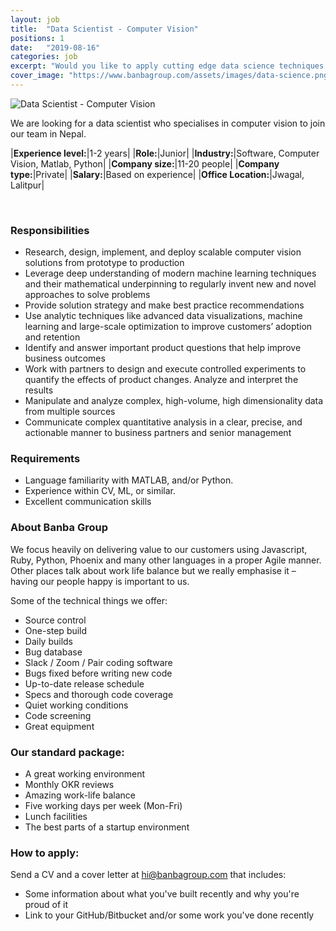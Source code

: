 ```yaml
---
layout: job
title:  "Data Scientist - Computer Vision"
positions: 1
date:   "2019-08-16"
categories: job
excerpt: "Would you like to apply cutting edge data science techniques to help assist construction workers save an unbelievable amount of time? At Banba Group, we work with unique data sets and craft large scale solutions to assist construction companies around the world.  As a member of our team, you will be part of the design and development of new game changing solutions that would have a real impact on the next generation construction solutions at Banba Group."
cover_image: "https://www.banbagroup.com/assets/images/data-science.png"
---
```

![Data Scientist - Computer Vision](https://www.banbagroup.com/assets/images/data-science.png "Data Scientist - Computer Vision")

We are looking for a data scientist who specialises in computer vision to join our team in Nepal.

|**Experience level:**|1-2 years|
|**Role:**|Junior|
|**Industry:**|Software, Computer Vision, Matlab, Python|
|**Company size:**|11-20 people|
|**Company type:**|Private|
|**Salary:**|Based on experience|
|**Office Location:**|Jwagal, Lalitpur|

<br/>


### Responsibilities

* Research, design, implement, and deploy scalable computer vision solutions from prototype to production
* Leverage deep understanding of modern machine learning techniques and their mathematical underpinning to regularly invent new and novel approaches to solve problems
* Provide solution strategy and make best practice recommendations
* Use analytic techniques like advanced data visualizations, machine learning and large-scale optimization to improve customers’ adoption and retention
* Identify and answer important product questions that help improve business outcomes
* Work with partners to design and execute controlled experiments to quantify the effects of product changes. Analyze and interpret the results
* Manipulate and analyze complex, high-volume, high dimensionality data from multiple sources
* Communicate complex quantitative analysis in a clear, precise, and actionable manner to business partners and senior management

### Requirements
* Language familiarity with MATLAB, and/or Python.
* Experience within CV, ML, or similar.
* Excellent communication skills

### About Banba Group

We focus heavily on delivering value to our customers using Javascript, Ruby, Python, Phoenix and many other languages in a proper Agile manner.  Other places talk about work life balance but we really emphasise it – having our people happy is important to us.

Some of the technical things we offer:
* Source control
* One-step build
* Daily builds
* Bug database
* Slack / Zoom / Pair coding software
* Bugs fixed before writing new code
* Up-to-date release schedule
* Specs and thorough code coverage
* Quiet working conditions
* Code screening
* Great equipment

### Our standard package:
* A great working environment 
* Monthly OKR reviews
* Amazing work-life balance
* Five working days per week (Mon-Fri)
* Lunch facilities
* The best parts of a startup environment

### How to apply: 

Send a CV and a cover letter at hi@banbagroup.com that includes:
* Some information about what you've built recently and why you're proud of it
* Link to your GitHub/Bitbucket and/or some work you've done recently

